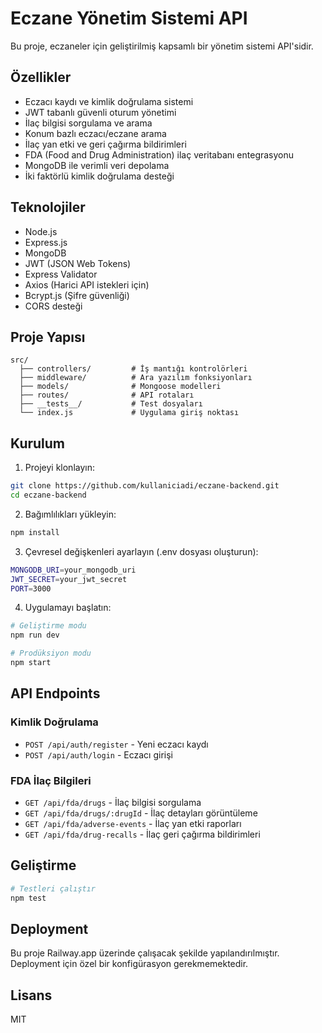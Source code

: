 # Eczane Yönetim Sistemi API

Bu proje, eczaneler için geliştirilmiş kapsamlı bir yönetim sistemi API'sidir.

## Özellikler

- Eczacı kaydı ve kimlik doğrulama sistemi
- JWT tabanlı güvenli oturum yönetimi
- İlaç bilgisi sorgulama ve arama
- Konum bazlı eczacı/eczane arama
- İlaç yan etki ve geri çağırma bildirimleri
- FDA (Food and Drug Administration) ilaç veritabanı entegrasyonu
- MongoDB ile verimli veri depolama
- İki faktörlü kimlik doğrulama desteği

## Teknolojiler

- Node.js
- Express.js
- MongoDB
- JWT (JSON Web Tokens)
- Express Validator
- Axios (Harici API istekleri için)
- Bcrypt.js (Şifre güvenliği)
- CORS desteği

## Proje Yapısı

```
src/
  ├── controllers/         # İş mantığı kontrolörleri
  ├── middleware/          # Ara yazılım fonksiyonları
  ├── models/              # Mongoose modelleri
  ├── routes/              # API rotaları
  ├── __tests__/           # Test dosyaları
  └── index.js             # Uygulama giriş noktası
```

## Kurulum

1. Projeyi klonlayın:
```bash
git clone https://github.com/kullaniciadi/eczane-backend.git
cd eczane-backend
```

2. Bağımlılıkları yükleyin:
```bash
npm install
```

3. Çevresel değişkenleri ayarlayın (.env dosyası oluşturun):
```bash
MONGODB_URI=your_mongodb_uri
JWT_SECRET=your_jwt_secret
PORT=3000
```

4. Uygulamayı başlatın:
```bash
# Geliştirme modu
npm run dev

# Prodüksiyon modu
npm start
```

## API Endpoints

### Kimlik Doğrulama
- `POST /api/auth/register` - Yeni eczacı kaydı
- `POST /api/auth/login` - Eczacı girişi

### FDA İlaç Bilgileri
- `GET /api/fda/drugs` - İlaç bilgisi sorgulama
- `GET /api/fda/drugs/:drugId` - İlaç detayları görüntüleme
- `GET /api/fda/adverse-events` - İlaç yan etki raporları
- `GET /api/fda/drug-recalls` - İlaç geri çağırma bildirimleri

## Geliştirme

```bash
# Testleri çalıştır
npm test
```

## Deployment

Bu proje Railway.app üzerinde çalışacak şekilde yapılandırılmıştır. Deployment için özel bir konfigürasyon gerekmemektedir.

## Lisans

MIT 